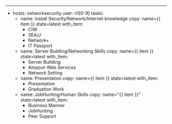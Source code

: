 ---
- hosts: networksecurity
  user: n1[0-9]
  tasks:
    - name: install Security/Network/Internet knowledge
      copy: name={{ item }} state=latest
      with_item:
        - CIW
        - SEA/J
        - Network+
        - IT Passport
    - name: Server Building/Networking Skills
      copy: name={{ item }} state=latest
      with_item:
        - Server Building
        - Amazon Web Services
        - Network Setting
    - name: Presentation
      copy: name={{ item }} state=latest
      with_item:
        - Presentation
        - Graduation Work
    - name: JobHunting/Human Skills
      copy: name="{{ item }}" state=latest
      with_item:
        - Business Manner
        - JobHunting
        - Peer Support
